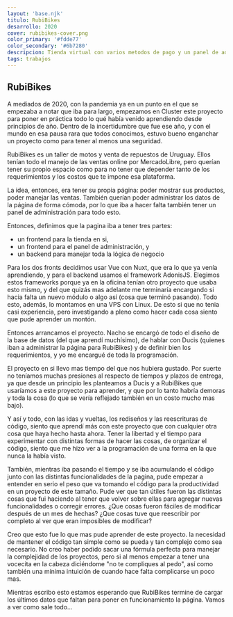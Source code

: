 ```yaml
---
layout: 'base.njk'
titulo: RubiBikes
desarrollo: 2020
cover: rubibikes-cover.png
color_primary: '#fdde77'
color_secondary: '#6b7280'
descripcion: Tienda virtual con varios metodos de pago y un panel de administracion personalizado. Desarrollada con Vue, Nuxt y AdonisJS. Montada en una VPS Linux.
tags: trabajos
---
```


<h2 class="skew">
  RubiBikes
</h2>
<div class="center stack">

  A mediados de 2020, con la pandemia ya en un punto en el que se empezaba a notar que iba para largo, empezamos en Cluster este proyecto para poner en práctica todo lo qué había venido aprendiendo desde principios de año. Dentro de la incertidumbre que fue ese año, y con el mundo en esa pausa rara que todos conocimos, estuvo bueno enganchar un proyecto como para tener al menos una seguridad.

  RubiBikes es un taller de motos y venta de repuestos de Uruguay. Ellos tenían todo el manejo de las ventas online por MercadoLibre, pero querían tener su propio espacio como para no tener que depender tanto de los requerimientos y los costos que te impone esa plataforma.

  La idea, entonces, era tener su propia página: poder mostrar sus productos, poder manejar las ventas. También querían poder administrar los datos de la página de forma cómoda, por lo que iba a hacer falta también tener un panel de administración para todo esto.

  Entonces, definimos que la pagina iba a tener tres partes:

  - un frontend para la tienda en si,
  - un frontend para el panel de administración, y
  - un backend para manejar toda la lógica de negocio

  Para los dos fronts decidimos usar Vue con Nuxt, que era lo que ya venía aprendiendo, y para el backend usamos el framework AdonisJS. Elegimos estos frameworks porque ya en la oficina tenían otro proyecto que usaba esto mismo, y del que quizás mas adelante me terminaría encargando si hacia falta un nuevo módulo o algo así (cosa que terminó pasando). Todo esto, además, lo montamos en una VPS con Linux. De esto si que no tenia casi experiencia, pero investigando a pleno como hacer cada cosa siento que pude aprender un montón.

  Entonces arrancamos el proyecto. Nacho se encargó de todo el diseño de la base de datos (del que aprendí muchísimo), de hablar con Ducis (quienes iban a administrar la página para RubiBikes) y de definir bien los requerimientos, y yo me encargué de toda la programación.

  El proyecto en si llevo mas tiempo del que nos hubiera gustado. Por suerte no teníamos muchas presiones al respecto de tiempos y plazos de entrega, ya que desde un principio les planteamos a Ducis y a RubiBikes que usaríamos a este proyecto para aprender, y que por lo tanto habría demoras y toda la cosa (lo que se vería reflejado también en un costo mucho mas bajo).

  Y así y todo, con las idas y vueltas, los rediseños y las reescrituras de código, siento que aprendí más con este proyecto que con cualquier otra cosa que haya hecho hasta ahora. Tener la libertad y el tiempo para experimentar con distintas formas de hacer las cosas, de organizar el código, siento que me hizo ver a la programación de una forma en la que nunca la había visto.

  También, mientras iba pasando el tiempo y se iba acumulando el código junto con las distintas funcionalidades de la pagina, pude empezar a entender en serio el peso que va tomando el código para la productividad en un proyecto de este tamaño. Pude ver que tan útiles fueron las distintas cosas que fui haciendo al tener que volver sobre ellas para agregar nuevas funcionalidades o corregir errores. ¿Que cosas fueron fáciles de modificar después de un mes de hechas? ¿Que cosas tuve que reescribir por completo al ver que eran imposibles de modificar?

  Creo que esto fue lo que mas pude aprender de este proyecto. la necesidad de mantener el código tan simple como se pueda y tan complejo como sea necesario. No creo haber podido sacar una fórmula perfecta para manejar la complejidad de los proyectos, pero si al menos empezar a tener una vocecita en la cabeza diciéndome "no te compliques al pedo", así como también una mínima intuición de cuando hace falta complicarse un poco mas.

  Mientras escribo esto estamos esperando que RubiBikes termine de cargar los últimos datos que faltan para poner en funcionamiento la página. Vamos a ver como sale todo...

</div>
